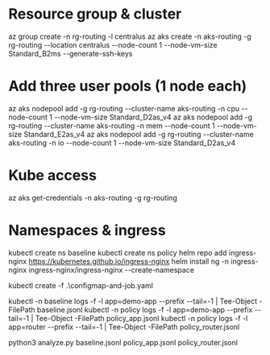 # Resource group & cluster
az group create -n rg-routing -l centralus
az aks create -n aks-routing -g rg-routing --location centralus --node-count 1 --node-vm-size Standard_B2ms --generate-ssh-keys

# Add three user pools (1 node each)
az aks nodepool add -g rg-routing --cluster-name aks-routing -n cpu --node-count 1 --node-vm-size Standard_D2as_v4
az aks nodepool add -g rg-routing --cluster-name aks-routing -n mem --node-count 1 --node-vm-size Standard_E2as_v4
az aks nodepool add -g rg-routing --cluster-name aks-routing -n io  --node-count 1 --node-vm-size Standard_D2as_v4

# Kube access
az aks get-credentials -n aks-routing -g rg-routing

# Namespaces & ingress
kubectl create ns baseline
kubectl create ns policy
helm repo add ingress-nginx https://kubernetes.github.io/ingress-nginx
helm install ng -n ingress-nginx ingress-nginx/ingress-nginx --create-namespace

kubectl create -f .\configmap-and-job.yaml

kubectl -n baseline logs -f -l app=demo-app --prefix --tail=-1 | Tee-Object -FilePath baseline.jsonl
kubectl -n policy logs -f -l app=demo-app --prefix --tail=-1 | Tee-Object -FilePath policy_app.jsonl
kubectl -n policy logs -f -l app=router --prefix --tail=-1 | Tee-Object -FilePath policy_router.jsonl


python3 analyze.py baseline.jsonl policy_app.jsonl policy_router.jsonl

